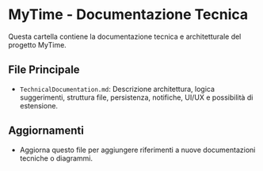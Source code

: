 # MyTime - Documentazione Tecnica

Questa cartella contiene la documentazione tecnica e architetturale del progetto MyTime.

## File Principale
- `TechnicalDocumentation.md`: Descrizione architettura, logica suggerimenti, struttura file, persistenza, notifiche, UI/UX e possibilità di estensione.

## Aggiornamenti
- Aggiorna questo file per aggiungere riferimenti a nuove documentazioni tecniche o diagrammi.
